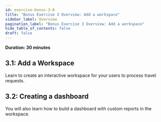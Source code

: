 ```yaml
---
id: exercise-bonus-3-0
title: "Bonus Exercise 3 Overview: Add a workspace"
sidebar_label: Overview
pagination_label: "Bonus Exercise 3 Overview: Add a workspace"
hide_table_of_contents: false
draft: false
---
```


**Duration: 30 minutes**

## 3.1: Add a Workspace
Learn to create an interactive workspace for your users to process travel requests. 

## 3.2: Creating a dashboard
You will also learn how to build a dashboard with custom reports in the workspace.
